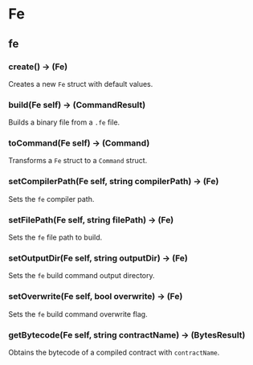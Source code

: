 # Fe

## fe

### **create() &rarr; (Fe)**

Creates a new `Fe` struct with default values.

### **build(Fe self) &rarr; (CommandResult)**

Builds a binary file from a `.fe` file.

### **toCommand(Fe self) &rarr; (Command)**

Transforms a `Fe` struct to a `Command` struct.

### **setCompilerPath(Fe self, string compilerPath) &rarr; (Fe)**

Sets the `fe` compiler path.

### **setFilePath(Fe self, string filePath) &rarr; (Fe)**

Sets the `fe` file path to build.

### **setOutputDir(Fe self, string outputDir) &rarr; (Fe)**

Sets the `fe` build command output directory.

### **setOverwrite(Fe self, bool overwrite) &rarr; (Fe)**

Sets the `fe` build command overwrite flag.

### **getBytecode(Fe self, string contractName) &rarr; (BytesResult)**

Obtains the bytecode of a compiled contract with `contractName`.

